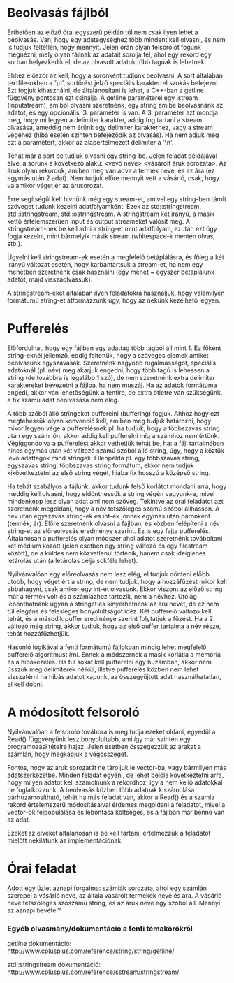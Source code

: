 # Beolvasás fájlból

Érthetően az előző órai egyszerű példán túl nem csak ilyen lehet a beolvasás. Van, hogy egy adategységhez több mindent kell olvasni, és nem is tudjuk feltétlen, hogy mennyit.
Jelen órán olyan felsorolót fogunk megnézni, mely olyan fájlnak az adatait sorolja fel, ahol egy rekord egy sorban helyezkedik el, de az olvasott adatok több tagúak is lehetnek.

Ehhez először az kell, hogy a soronként tudjunk beolvasni. A sort általában textfile-okban a '\n', sortörést jelző speciális karakterrel szokás befejezni.
Ezt fogjuk kihasználni, de általánosítani is lehet, a C++-ban a getline függvény pontosan ezt csinálja. A getline paraméterei egy istream (inputstream), amiből olvasni szeretnénk, egy string amibe beolvasnánk az adatot, és egy opcionális, 3. paraméter is van. A 3. paraméter azt mondja meg, hogy mi legyen a delimiter karakter, addig fog tartani a stream olvasása, ameddig nem érünk egy delimiter karakterhez, vagy a stream végéhez (hiba esetén szintén befejeződik az olvasás). Ha nem adjuk meg ezt a paramétert, akkor az alapértelmezett delimiter a '\n'.

Tehát már a sort be tudjuk olvasni egy string-be. Jelen feladat példájával élve, a sorunk a következő alakú: <vevő neve> <vásárolt áruk sorozata>.
Az áruk olyan rekordok, amiben meg van adva a termék neve, és az ára (ez egymás után 2 adat). Nem tudjuk előre mennyit vett a vásárló, csak, hogy valamikor véget ér az árusorozat.

Erre segítségül kell hívnünk még egy stream-et, amivel egy string-ben tárolt szöveget tudunk kezelni adatfolyamként. Ezek az std::stringstream, std::istringstream, std::ostringstream.
A stringstream két irányú, a másik kettő értelemszerűen input és output streameket valósít meg. A stringstream-nek be kell adni a string-et mint adatfolyam, ezután ezt úgy fogja kezelni, mint bármelyik másik stream (whitespace-k mentén olvas, stb.).

Ügyelni kell stringstream-ek esetén a megfelelő betáplálásra, és főleg a két irányú változat esetén, hogy karbantartsuk a stream-et, ha nem egy menetben szeretnénk csak használni (egy menet ~ egyszer betáplálunk adatot, majd visszaolvassuk).

A stringstream-eket általában ilyen feladatokra használjuk, hogy valamilyen formátumú string-et átformázzunk úgy, hogy az nekünk kezelhető legyen.

# Pufferelés

Előfordulhat, hogy egy fájlban egy adattag több tagból áll mint 1. Ez főként string-eknél jellemző, eddig feltettük, hogy a szöveges elemek amiket beolvasunk egyszavasak. Szeretnénk nagyobb rugalmasságot, speciális adatoknál (pl. név) meg akarjuk engedni, hogy több tagú is lehessen a string (de továbbra is legalább 1 szó), de nem szeretnénk extra delimiter karaktereket bevezetni a fájlba, ha nem muszáj. Ha az adatok formátuma engedi, akkor van lehetőségünk a fentire, de extra ötletre van szükségünk, a fix számú adat beolvasása nem elég.

A több szóból álló stringeket pufferelni (buffering) fogjuk. Ahhoz hogy ezt megtehessük olyan konvenció kell, amiben meg tudjuk határozni, hogy mikor legyen vége a pufferelésnek pl. ha tudjuk, hogy a többszavas string után egy szám jön, akkor addig kell pufferelni míg a számhoz nem értünk. Végiggondolva a pufferelést akkor vethetjük tehát be, ha: a fájl tartalmában nincs egymás után két változó számú szóból álló string, úgy, hogy a köztük lévő adattagok mind stringek. Ellenpélda pl. egy többszavas string, egyszavas string, többszavas string formátum, ekkor nem tudjuk kikövetkeztetni az első string végét, hiába fix hosszú a középső string.

Ha tehát szabályos a fájlunk, akkor tudunk felső korlátot mondani arra, hogy meddig kell olvasni, hogy eldönthessük a string végén vagyunk-e, mivel mindenképp lesz olyan adat ami nem szöveg. Tekintve az órai feladatot azt szeretnénk megoldani, hogy a név tetszőleges számú szóból állhasson. A név után egyszavas string-ek és int-ek jönnek egymás után páronként (termék, ár). Előre szeretnénk olvasni a fájlban, és közben felépíteni a név string-et az előreolvasás eredménye szerint. Ez is egy fajta pufferelés. Általánosan a pufferelés olyan módszer ahol adatot szeretnénk továbbítani két médium között (jelen esetben egy string változó és egy filestream között), de a küldés nem közvetlenül történik, hanem csak ideiglenes letárolás után (a letárolás célja sokféle lehet).

Nyilvánvalóan egy előreolvasás nem lesz elég, el tudjuk dönteni előbb utóbb, hogy véget ért a string, de nem tudjuk, hogy a hozzáfűzést mikor kell abbahagyni, csak amikor egy int-et olvasunk. Ekkor viszont az előző string már a termék volt és a számlázhoz tartozik, nem a névhez. Utólag lebonthatnánk ugyan a stringet és kinyerhetnénk az áru nevét, de ez nem túl elegáns és felesleges bonyolultságot idéz. Két pufferelő változó kell tehát, és a második puffer eredménye szerint folytatjuk a fűzést. Ha a 2. változó még string, akkor tudjuk, hogy az első puffer tartalma a név része, tehát hozzáfűzhetjük.

Hasonló logikával a fenti formátumú fájlokban mindig lehet megfelelő pufferelő algoritmust írni. Ennek a módszernek a másik korlátja a memória és a hibakezelés. Ha túl sokat kell pufferelni egy huzamban, akkor nem ússzuk meg delimiterek nélkül, illetve pufferelés közben nem lehet visszatérni ha hibás adatot kapunk, az összegyűjtott adat használhatatlan, el kell dobni.

# A módosított felsoroló

Nyilvánvalóan a felsoroló továbbra is meg tudja ezeket oldani, egyedül a Read() függvényünk lesz bonyolultabb, ami így már szintén egy programozási tételre hajaz. Jelen esetben összegezzük az árakat a számlán, hogy megkapjuk a végösszeget.

Fontos, hogy az áruk sorozatát ne tároljuk le vector-ba, vagy bármilyen más adatszerkezetbe. Minden feladat egyéni, de lehet belőle következtetni arra, hogy milyen adatot kell számolnunk a rekordhoz, így a nem kellő adatokkal ne foglalkozzunk. A beolvasás közben több adatnak kiszámolása párhuzamosítható, tehát ha más feladat van, akkor a Read() és a szamla rekord értelemszerű módosításaival érdemes megoldani a feladatot, mivel a vector-ok felpopulálása és lebontása költséges, és a fájlban már benne van az adat.

Ezeket az elveket általánosan is be kell tartani, értelmezzük a feladatot mielőtt nekilátunk az implementációnak.

# Órai feladat

Adott egy üzlet aznapi forgalma: számlák sorozata, ahol egy számlán szerepel a vásárló neve, az általa vásárolt termékek neve és ára. A vásárló neve tetszőleges szószámú string, és az áruk neve egy szóból áll. Mennyi az aznapi bevétel?

### Egyéb olvasmány/dokumentáció a fenti témakörökről

getline dokumentáció: http://www.cplusplus.com/reference/string/string/getline/

std::stringstream dokumentáció: http://www.cplusplus.com/reference/sstream/stringstream/
